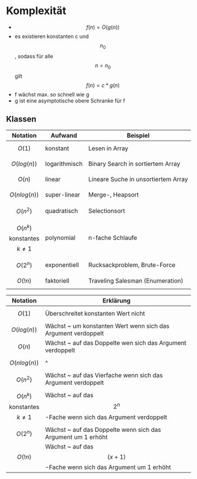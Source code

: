 # Komplexität

 * $$f(n) = O(g(n))$$
 * es existieren konstanten c und $$n_{0}$$, sodass für alle $$n = n_{0}$$ gilt $$f(n) = c*g(n)$$
 * f wächst max. so schnell wie g
 * g ist eine asymptotische obere Schranke für f

## Klassen

| Notation | Aufwand  | Beispiel       |
|----------|----------|----------------|
| $$O(1)$$     | konstant | Lesen in Array |
| $$O(log(n))$$  | logarithmisch | Binary Search in sortiertem Array |
| $$O(n)$$     | linear   | Lineare Suche in unsortiertem Array |
| $$O(nlog(n))$$ | super-linear | Merge-, Heapsort | 
| $$O(n^2)$$   | quadratisch | Selectionsort |
| $$O(n^k)$$ konstantes $$k \neq 1$$ | polynomial | n-fache Schlaufe |
| $$O(2^n)$$ | exponentiell | Rucksackproblem, Brute-Force |
| $$O(!n)$$ | faktoriell | Traveling Salesman (Enumeration) |

| Notation | Erklärung  |
|----------|----------|
| $$O(1)$$     | Überschreitet konstanten Wert nicht |
| $$O(log(n))$$  | Wächst ~ um konstanten Wert wenn sich das Argument verdoppelt |
| $$O(n)$$     | Wächst ~ auf das Doppelte wen sich das Argument verdoppelt  |
| $$O(nlog(n))$$ | ^ | 
| $$O(n^2)$$   | Wächst ~ auf das Vierfache wenn sich das Argument verdoppelt  |
| $$O(n^k)$$ konstantes $$k \neq 1$$ | Wächst ~ auf das $$2^n$$-Fache wenn sich das Argument verdoppelt |
| $$O(2^n)$$ | Wächst ~ auf das Doppelte wenn sich das Argument um 1 erhöht  |
| $$O(!n)$$ | Wächst ~ auf das $$(x+1)$$-Fache wenn sich das Argument um 1 erhöht |




